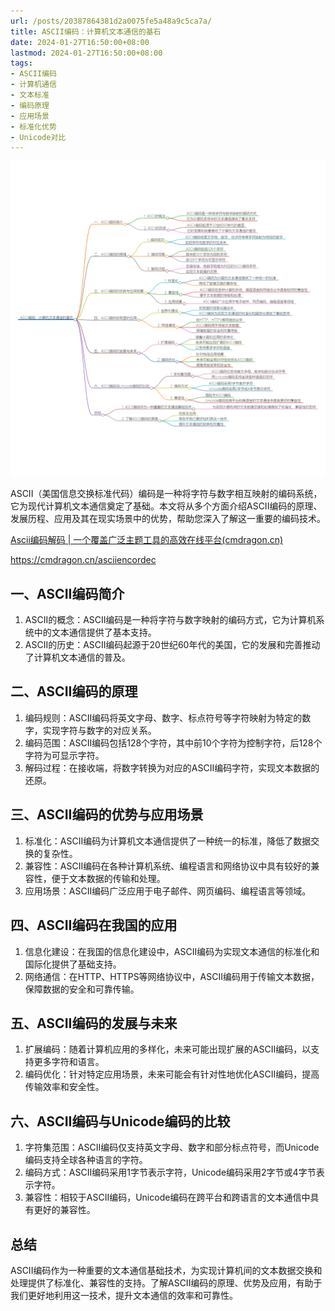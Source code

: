 ```yaml
---
url: /posts/20387864381d2a0075fe5a48a9c5ca7a/
title: ASCII编码：计算机文本通信的基石
date: 2024-01-27T16:50:00+08:00
lastmod: 2024-01-27T16:50:00+08:00
tags:
- ASCII编码
- 计算机通信
- 文本标准
- 编码原理
- 应用场景
- 标准化优势
- Unicode对比
---
```




<img src="/images/2024_02_03 16_03_21.png" title="2024_02_03 16_03_21.png" alt="2024_02_03 16_03_21.png"/>

ASCII（美国信息交换标准代码）编码是一种将字符与数字相互映射的编码系统，它为现代计算机文本通信奠定了基础。本文将从多个方面介绍ASCII编码的原理、发展历程、应用及其在现实场景中的优势，帮助您深入了解这一重要的编码技术。

[Ascii编码解码 | 一个覆盖广泛主题工具的高效在线平台(cmdragon.cn)](https://cmdragon.cn/asciiencordec)

https://cmdragon.cn/asciiencordec

## 一、ASCII编码简介

1. ASCII的概念：ASCII编码是一种将字符与数字映射的编码方式，它为计算机系统中的文本通信提供了基本支持。
2. ASCII的历史：ASCII编码起源于20世纪60年代的美国，它的发展和完善推动了计算机文本通信的普及。

## 二、ASCII编码的原理

1. 编码规则：ASCII编码将英文字母、数字、标点符号等字符映射为特定的数字，实现字符与数字的对应关系。
2. 编码范围：ASCII编码包括128个字符，其中前10个字符为控制字符，后128个字符为可显示字符。
3. 解码过程：在接收端，将数字转换为对应的ASCII编码字符，实现文本数据的还原。

## 三、ASCII编码的优势与应用场景

1. 标准化：ASCII编码为计算机文本通信提供了一种统一的标准，降低了数据交换的复杂性。
2. 兼容性：ASCII编码在各种计算机系统、编程语言和网络协议中具有较好的兼容性，便于文本数据的传输和处理。
3. 应用场景：ASCII编码广泛应用于电子邮件、网页编码、编程语言等领域。

## 四、ASCII编码在我国的应用

1. 信息化建设：在我国的信息化建设中，ASCII编码为实现文本通信的标准化和国际化提供了基础支持。
2. 网络通信：在HTTP、HTTPS等网络协议中，ASCII编码用于传输文本数据，保障数据的安全和可靠传输。

## 五、ASCII编码的发展与未来

1. 扩展编码：随着计算机应用的多样化，未来可能出现扩展的ASCII编码，以支持更多字符和语言。
2. 编码优化：针对特定应用场景，未来可能会有针对性地优化ASCII编码，提高传输效率和安全性。

## 六、ASCII编码与Unicode编码的比较

1. 字符集范围：ASCII编码仅支持英文字母、数字和部分标点符号，而Unicode编码支持全球各种语言的字符。
2. 编码方式：ASCII编码采用1字节表示字符，Unicode编码采用2字节或4字节表示字符。
3. 兼容性：相较于ASCII编码，Unicode编码在跨平台和跨语言的文本通信中具有更好的兼容性。

## 总结

ASCII编码作为一种重要的文本通信基础技术，为实现计算机间的文本数据交换和处理提供了标准化、兼容性的支持。了解ASCII编码的原理、优势及应用，有助于我们更好地利用这一技术，提升文本通信的效率和可靠性。
